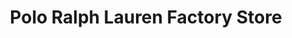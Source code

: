 ---
title: "Polo Ralph Lauren Factory Store"
url: /gilroy/polo-ralph-lauren-factory-store/
shop: clothes
---